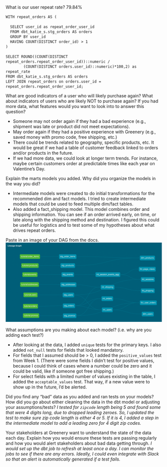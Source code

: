 What is our user repeat rate? 79.84%
```
WITH repeat_orders AS (

  SELECT user_id as repeat_order_user_id
  FROM dbt_katie_s.stg_orders AS orders
  GROUP BY user_id
  HAVING COUNT(DISTINCT order_id) > 1
)

SELECT ROUND((COUNT(DISTINCT repeat_orders.repeat_order_user_id))::numeric / 
        (COUNT(DISTINCT orders.user_id)::numeric)*100,2) as repeat_rate
FROM dbt_katie_s.stg_orders AS orders
LEFT JOIN repeat_orders on orders.user_id = repeat_orders.repeat_order_user_id;
```

What are good indicators of a user who will likely purchase again? What about indicators of users who are likely NOT to purchase again? If you had more data, what features would you want to look into to answer this question?
 * Someone may not order again if they had a bad experience (e.g., shipment was late or product did not meet expectations). 
 * May order again if they had a positive experience with Greenery (e.g., saved money with promo code, free shipping, etc.) 
 * There could be trends related to geography, specific products, etc. It would be great if we had a table of customer feedback linked to orders and/or products in the future.
 * If we had more data, we could look at longer term trends. For instance, maybe certain customers order at predictable times like each year on Valentine’s Day.


Explain the marts models you added. Why did you organize the models in the way you did?
 * Intermediate models were created to do initial transformations for the recommended dim and fact models. I tried to create intermediate models that could be used to feed multiple dim/fact tables.
 * Also added a fact_shipping model. This model combines order and shipping information. You can see if an order arrived early, on time, or late along with the shipping method and destination. I figured this could be useful for logistics and to test some of my hypotheses about what drives repeat orders.


Paste in an image of your DAG from the docs.
![Week 2 DAG](DAG/Week2_DAG.png)

What assumptions are you making about each model? (i.e. why are you adding each test?) 
 * After looking at the data, I added `unique` tests for the primary keys. I also added `not_null` tests for fields that looked mandatory.
 * For fields that I assumed should be > 0, I added the `positive_values` test from Week 1. (There were some fields I didn’t test for positive values, because I could think of cases where a number could be zero and it could be valid, like if someone got free shipping.)
 * For select fields with a limited number of values existing in the table, I added the `acceptable_values` test. That way, if a new value were to show up in the future, I’d be alerted.

Did you find any “bad” data as you added and ran tests on your models? How did you go about either cleaning the data in the dbt model or adjusting your assumptions/tests?
*I tested for `zipcode` length being 5 and found some that were 4 digits long, due to dropped leading zeroes. So, I updated the test to make sure zip code length is either 4 or 5. If it is 4, I added a step in the intermediate model to add a leading zero for 4 digit zip codes.*

Your stakeholders at Greenery want to understand the state of the data each day. Explain how you would ensure these tests are passing regularly and how you would alert stakeholders about bad data getting through.
*I would set up the dbt job to refresh at least once a day. I can monitor the jobs to see if there are any  errors. Ideally, I could even integrate with Slack so that an alert is automatically generated if a test fails.*
